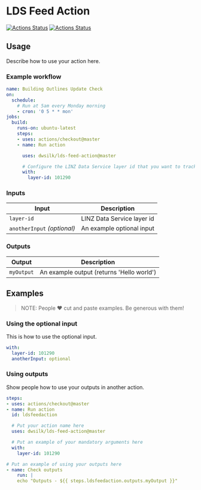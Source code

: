 # LDS Feed Action

[![Actions Status](https://github.com/dwsilk/lds-feed-action/workflows/Lint/badge.svg)](https://github.com/dwsilk/lds-feed-action/actions)
[![Actions Status](https://github.com/dwsilk/lds-feed-action/workflows/Integration%20Test/badge.svg)](https://github.com/dwsilk/lds-feed-action/actions)

## Usage

Describe how to use your action here.

### Example workflow

```yaml
name: Building Outlines Update Check
on:
  schedule:
    # Run at 5am every Monday morning
    - cron: '0 5 * * mon'
jobs:
  build:
    runs-on: ubuntu-latest
    steps:
    - uses: actions/checkout@master
    - name: Run action

      uses: dwsilk/lds-feed-action@master

      # Configure the LINZ Data Service layer id that you want to track
      with:
        layer-id: 101290
```

### Inputs

| Input                                             | Description                                        |
|------------------------------------------------------|-----------------------------------------------|
| `layer-id`  | LINZ Data Service layer id    |
| `anotherInput` _(optional)_  | An example optional input    |

### Outputs

| Output                                             | Description                                        |
|------------------------------------------------------|-----------------------------------------------|
| `myOutput`  | An example output (returns 'Hello world')    |

## Examples

> NOTE: People ❤️ cut and paste examples. Be generous with them!

### Using the optional input

This is how to use the optional input.

```yaml
with:
  layer-id: 101290
  anotherInput: optional
```

### Using outputs

Show people how to use your outputs in another action.

```yaml
steps:
- uses: actions/checkout@master
- name: Run action
  id: ldsfeedaction

  # Put your action name here
  uses: dwsilk/lds-feed-action@master

  # Put an example of your mandatory arguments here
  with:
    layer-id: 101290

# Put an example of using your outputs here
- name: Check outputs
    run: |
    echo "Outputs - ${{ steps.ldsfeedaction.outputs.myOutput }}"
```
